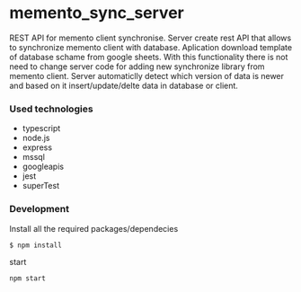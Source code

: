 # memento_sync_server

REST API for memento client synchronise.
Server create rest API that allows to synchronize memento client with database.
Aplication download template of database schame from google sheets. With this functionality there is not need to change server code for adding new synchronize library from memento client.
Server automaticlly detect which version of data is newer and based on it insert/update/delte data in database or client.

### Used technologies

- typescript
- node.js
- express
- mssql
- googleapis
- jest
- superTest

### Development

Install all the required packages/dependecies

`$ npm install`

start

`npm start`
